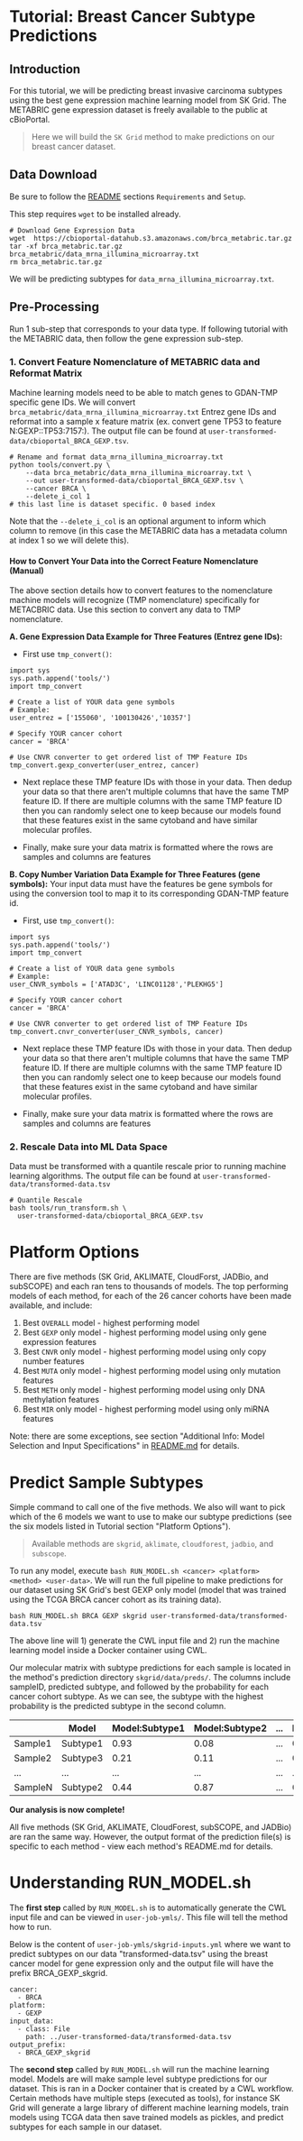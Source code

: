 # Tutorial: Breast Cancer Subtype Predictions
## Introduction
For this tutorial, we will be predicting breast invasive carcinoma subtypes using the best gene expression machine learning model from SK Grid. The METABRIC gene expression dataset is freely available to the public at cBioPortal.

> Here we will build the `SK Grid` method to make predictions on our breast cancer dataset.

## Data Download
Be sure to follow the [README](../README.md) sections `Requirements` and `Setup`.

This step requires `wget` to be installed already.
```
# Download Gene Expression Data
wget  https://cbioportal-datahub.s3.amazonaws.com/brca_metabric.tar.gz
tar -xf brca_metabric.tar.gz brca_metabric/data_mrna_illumina_microarray.txt
rm brca_metabric.tar.gz
```

We will be predicting subtypes for `data_mrna_illumina_microarray.txt`.


## Pre-Processing
Run 1 sub-step that corresponds to your data type. If following tutorial with the METABRIC data, then follow the gene expression sub-step.

### 1. Convert Feature Nomenclature of METABRIC data and Reformat Matrix
Machine learning models need to be able to match genes to GDAN-TMP specific gene IDs. We will convert `brca_metabric/data_mrna_illumina_microarray.txt` Entrez gene IDs and reformat into a sample x feature matrix (ex. convert gene TP53 to feature N:GEXP::TP53:7157:). The output file can be found at `user-transformed-data/cbioportal_BRCA_GEXP.tsv`.
```
# Rename and format data_mrna_illumina_microarray.txt
python tools/convert.py \
	--data brca_metabric/data_mrna_illumina_microarray.txt \
	--out user-transformed-data/cbioportal_BRCA_GEXP.tsv \
	--cancer BRCA \
	--delete_i_col 1
# this last line is dataset specific. 0 based index
```
Note that the `--delete_i_col` is an optional argument to inform which column to remove (in this case the METABRIC data has a metadata column at index 1 so we will delete this).

#### **How to Convert Your Data into the Correct Feature Nomenclature (Manual)**
The above section details how to convert features to the nomenclature machine models will recognize (TMP nomenclature) specifically for METACBRIC data. Use this section to convert any data to TMP nomenclature.

**A. Gene Expression Data Example for Three Features (Entrez gene IDs):**
+ First use `tmp_convert()`:
```
import sys
sys.path.append('tools/')
import tmp_convert
```
```
# Create a list of YOUR data gene symbols
# Example:
user_entrez = ['155060', '100130426','10357']

# Specify YOUR cancer cohort
cancer = 'BRCA'
```
```
# Use CNVR converter to get ordered list of TMP Feature IDs
tmp_convert.gexp_converter(user_entrez, cancer)
```
+ Next replace these TMP feature IDs with those in your data. Then dedup your data so that there aren't multiple columns that have the same TMP feature ID. If there are multiple columns with the same TMP feature ID then you can randomly select one to keep because our models found that these features exist in the same cytoband and have similar molecular profiles.

+ Finally, make sure your data matrix is formatted where the rows are samples and columns are features


**B. Copy Number Variation Data Example for Three Features (gene symbols):**
Your input data must have the features be gene symbols for using the conversion tool to map it to its corresponding GDAN-TMP feature id.

+ First, use `tmp_convert()`:
```
import sys
sys.path.append('tools/')
import tmp_convert
```
```
# Create a list of YOUR data gene symbols
# Example:
user_CNVR_symbols = ['ATAD3C', 'LINC01128','PLEKHG5']

# Specify YOUR cancer cohort
cancer = 'BRCA'
```
```
# Use CNVR converter to get ordered list of TMP Feature IDs
tmp_convert.cnvr_converter(user_CNVR_symbols, cancer)
```

+ Next replace these TMP feature IDs with those in your data. Then dedup your data so that there aren't multiple columns that have the same TMP feature ID. If there are multiple columns with the same TMP feature ID then you can randomly select one to keep because our models found that these features exist in the same cytoband and have similar molecular profiles.

+ Finally, make sure your data matrix is formatted where the rows are samples and columns are features

### 2. Rescale Data into ML Data Space
Data must be transformed with a quantile rescale prior to running machine learning algorithms. The output file can be found at `user-transformed-data/transformed-data.tsv`
```
# Quantile Rescale
bash tools/run_transform.sh \
  user-transformed-data/cbioportal_BRCA_GEXP.tsv
```


# Platform Options
There are five methods (SK Grid, AKLIMATE, CloudForst, JADBio, and subSCOPE) and each ran tens to thousands of models. The top performing models of each method, for each of the 26 cancer cohorts have been made available, and include:

1. Best `OVERALL` model - highest performing model
2. Best `GEXP` only model - highest performing model using only gene expression features
3. Best `CNVR` only model - highest performing model using only copy number features
4. Best `MUTA` only model - highest performing model using only mutation features
5. Best `METH` only model - highest performing model using only DNA methylation features
6. Best `MIR` only model - highest performing model using only miRNA features

Note: there are some exceptions, see section "Additional Info: Model Selection and Input Specifications" in [README.md](../README.md) for details.

# Predict Sample Subtypes
Simple command to call one of the five methods. We also will want to pick which of the 6 models we want to use to make our subtype predictions (see the six models listed in Tutorial section "Platform Options").

> Available methods are `skgrid`, `aklimate`, `cloudforest`, `jadbio`, and `subscope`.

To run any model, execute `bash RUN_MODEL.sh <cancer> <platform> <method> <user-data>`. We will run the full pipeline to make predictions for our dataset using SK Grid's best GEXP only model (model that was trained using the TCGA BRCA cancer cohort as its training data).
```
bash RUN_MODEL.sh BRCA GEXP skgrid user-transformed-data/transformed-data.tsv
```

The above line will 1) generate the CWL input file and 2) run the machine learning model inside a Docker container using CWL.

Our molecular matrix with subtype predictions for each sample is located in the method's prediction directory `skgrid/data/preds/`. The columns include sampleID, predicted subtype, and followed by the probability for each cancer cohort subtype. As we can see, the subtype with the highest probability is the predicted subtype in the second column.

|   | Model | Model:Subtype1 | Model:Subtype2 | ... | Model:SubtypeN |
|----|---|---| ---| ---| ---|
| Sample1 | Subtype1 | 0.93 | 0.08 | ... | 0.03 |
| Sample2  | Subtype3 | 0.21 | 0.11 | ... | 0.44
| ...  | ... | ... | ... | ... | ... |
| SampleN | Subtype2 | 0.44 | 0.87 | ... | 0.18 |

**Our analysis is now complete!**

All five methods (SK Grid, AKLIMATE, CloudForest, subSCOPE, and JADBio) are ran the same way. However, the output format of the prediction file(s) is specific to each method - view each method's README.md for details.


# Understanding RUN_MODEL.sh
The **first step** called by `RUN_MODEL.sh` is to automatically generate the CWL input file and can be viewed in `user-job-ymls/`. This file will tell the method how to run.

Below is the content of `user-job-ymls/skgrid-inputs.yml` where we want to predict subtypes on our data "transformed-data.tsv" using the breast cancer model for gene expression only and the output file will have the prefix BRCA_GEXP_skgrid.
```
cancer:
  - BRCA
platform:
  - GEXP
input_data:
  - class: File
    path: ../user-transformed-data/transformed-data.tsv
output_prefix:
  - BRCA_GEXP_skgrid
```

The **second step** called by `RUN_MODEL.sh` will run the machine learning model. Models are will make sample level subtype predictions for our dataset. This is ran in a Docker container that is created by a CWL workflow. Certain methods have multiple steps (executed as tools), for instance SK Grid will generate a large library of different machine learning models, train models using TCGA data then save trained models as pickles, and predict subtypes for each sample in our dataset.
